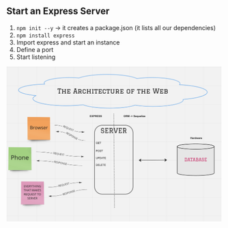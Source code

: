 ## Start an Express Server

1. `npm init --y` -> it creates a package.json (it lists all our dependencies)
2. `npm install express`
3. Import express and start an instance
4. Define a port
5. Start listening

<img src="./web.png"/>
